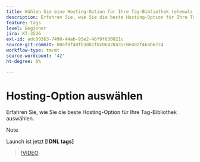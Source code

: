 ```yaml
---
title: Wählen Sie eine Hosting-Option für Ihre Tag-Bibliothek (ehemals Launch-Bibliothek)
description: Erfahren Sie, wie Sie die beste Hosting-Option für Ihre Tag-Bibliothek auswählen.
feature: Tags
level: Beginner
jira: KT-3526
exl-id: adc00363-7490-44ab-95e2-46f9f630021c
source-git-commit: 00ef0f40fb3d82f0c06428a35c0e402f46ab6774
workflow-type: tm+mt
source-wordcount: '42'
ht-degree: 0%

---
```


# Hosting-Option auswählen

Erfahren Sie, wie Sie die beste Hosting-Option für Ihre Tag-Bibliothek auswählen.

>[!NOTE]
>
> Launch ist jetzt **[!DNL tags]**

>[!VIDEO](https://video.tv.adobe.com/v/28728/?learn=on)
